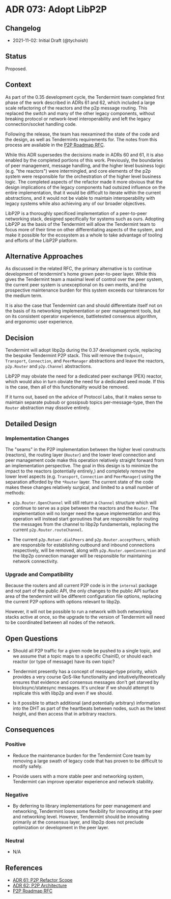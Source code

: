 # ADR 073: Adopt LibP2P

## Changelog

- 2021-11-02: Initial Draft (@tychoish)

## Status

Proposed. 

## Context

As part of the 0.35 development cycle, the Tendermint team completed
first phase of the work described in ADRs 61 and 62, which included a
large scale refactoring of the reactors and the p2p message
routing. This replaced the switch and many of the other legacy
components, without breaking protocol or network-level
interoperability and left the legacy connection/socket handling code. 

Following the release, the team has reexamined the state of the code
and the design, as well as Tendermints requirements for. The notes
from this process are available in the [P2P Roadmap
RFC](../rfc/rfc-000-p2p.rst).

While this ADR supersedes the decisions made in ADRs 60 and 61, it is
also enabled by the completed portions of this work. Previously, the
boundaries of peer management, message handling, and the higher level
business logic (e.g. "the reactors") were intermingled, and core
elements of the p2p system were responsible for the orchestration of
the higher level business logic. The completed aspects of the refactor
made it more obvious that the design implications of the legacy
components had outsized influence on the entire implementation, that
it would be difficult to iterate within the current abstractions, and
it would not be viable to maintain interoperability with legacy
systems while also achieving any of our broader objectives.

LibP2P is a thoroughly specificed implementation of a peer-to-peer
networking stack, designed specifically for systems such as
ours. Adopting LibP2P as the basis of the Tendermint will allow the
Tendermint team to focus more of their time on other differentiating
aspects of the system, and make it possible for the ecosystem as a
whole to take advantage of tooling and efforts of the LibP2P
platform.

## Alternative Approaches

As discussed in the related RFC, the primary alternative is to
continue development of tendermint's home grown peer-to-peer
layer. While this gives the Tendermint team a maximal level of control
over the peer system, the current peer system is unexceptional on its
own merits, and the prospective maintenance burden for this system
exceeds our tolerances for the medium term. 

It is also the case that Tendermint can and should differentiate
itself not on the basis of its networking implementation or peer
management tools, but on its consistent operator experience,
battletested consensus algorithm, and ergonomic user experience.

## Decision

Tendermint will adopt libp2p during the 0.37 development cycle,
replacing the bespoke Tendermint P2P stack. This will remove the
`Endpoint`, `Transport`, `Connection`, and `PeerManager` abstractions
and leave the reactors, `p2p.Router` and `p2p.Channel`
abstractions. 

LibP2P may obviate the need for a dedicated peer exchange (PEX)
reactor, which would also in turn obviate the need for a dedicated
seed mode. If this is the case, then all of this functionality would
be removed.

If it turns out, based on the advice of Protocol Labs, that it makes
sense to maintain separate pubsub or gossipsub topics
per-message-type, then the `Router` abstraction may dissolve
entirely.

## Detailed Design

### Implementation Changes

The "seams" in the P2P implementation between the higher level
constructs (reactors), the routing layer (`Router`) and the lower
level connection and peer management code make this operation
relatively straight forward from an implementation perspective. The
goal in this design is to minimize the impact to the reactors
(potentially entirely,) and completely remove the lower level
aspects (e.g. `Transport`, `Connection` and `PeerManager`) using the
separation afforded by the `*Router` layer. The current state of the
code makes these changes relatively surgical, and limited to a small
number of methods: 

- `p2p.Router.OpenChannel` will still return a `Channel` structure
  which will continue to serve as a pipe between the reactors and the
  `Router`. The implementation will no longer need the queue
  implementation and this operation will instead start goroutines that
  are responsible for routing the messages from the channel to libp2p
  fundamentals, replacing the current `p2p.Router.routeChannel`.
  
- The current `p2p.Rotuer.dialPeers` and `p2p.Router.acceptPeers`,
  which are responsbile for establishing outbound and inbound
  connections respectively, will be removed, along with
  `p2p.Router.openConnection` and the libp2p connection manager will
  be responsible for maintaining network connectivity.

### Upgrade and Compatibility

Because the routers and all current P2P code is in the `internal`
package and not part of the public API, the only changes to the public
API surface area of the tendermint will be different configuration
file options, replacing the current P2P options with options relevant
to libp2p.

However, it will not be possible to run a network with both networking
stacks active at once, so the upgrade to the version of Tendermint
will need to be coordinated between all nodes of the network.

## Open Questions

- Should all P2P traffic for a given node be pushed to a single topic,
  and we assume that a topic maps to a specific ChainID, or should
  each reactor (or type of message) have its own topic?
  
- Tendermint presently has a concept of message-type priority, which
  provides a very course QoS-like functionality and
  intuitively/theoretically ensures that evidence and consensus
  messages don't get starved by blocksync/statesync messages. It's
  unclear if we should attempt to replicate this with libp2p and even
  if we should.

- Is it possible to attach additional (and potentially arbitrary)
  information into the DHT as part of the heartbeats between nodes,
  such as the latest height, and then access that in arbitrary
  reactors. 

## Consequences

### Positive

- Reduce the maintenance burden for the Tendermint Core team by
  removing a large swath of legacy code that has proven to be
  difficult to modify safely.
  
- Provide users with a more stable peer and networking system,
  Tendermint can improve operator experience and network stability.

### Negative

- By deferring to library implementations for peer management and
  networking, Tendermint loses some flexibility for innovating at the
  peer and networking level. However, Tendermint should be innovating
  primarily at the consensus layer, and libp2p does not preclude
  optimization or development in the peer layer.

### Neutral

- N/A

## References

- [ADR 61: P2P Refactor Scope](./adr-061-p2p-refactor-scope.md)
- [ADR 62: P2P Architecture](./adr-062-p2p-architecture.md)
- [P2P Roadmap RFC](../rfc/rfc-000-p2p.rst)
